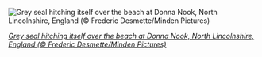 
![Grey seal hitching itself over the beach at Donna Nook, North Lincolnshire, England (© Frederic Desmette/Minden Pictures)](https://cn.bing.com//th?id=OHR.StarWarsSeal_EN-US1938844381_1920x1080.jpg&rf=LaDigue_1920x1080.jpg&pid=hp)

*[Grey seal hitching itself over the beach at Donna Nook, North Lincolnshire, England (© Frederic Desmette/Minden Pictures)](https://www.bing.com/search?q=star+wars+day&form=hpcapt&filters=HpDate%3a%2220210504_0700%22)*
